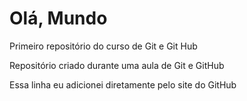 # Olá, Mundo
 Primeiro repositório do curso de Git e Git Hub

 Repositório criado durante uma aula de Git e GitHub
 
 Essa linha eu adicionei diretamente pelo site do GitHub
